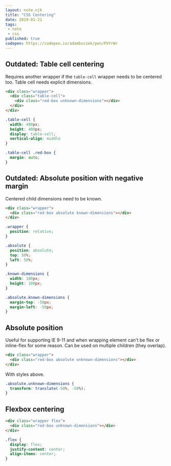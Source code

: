 ```yaml
---
layout: note.njk
title: "CSS Centering"
date: 2019-01-21
tags: 
 - note
 - css
published: true
codepen: https://codepen.io/adambuczek/pen/PVYrWr
---
```


## Outdated: Table cell centering
Requires another wrapper if the `table-cell` wrapper needs to be centered too. Table cell needs explicit dimensions. 

```html
<div class="wrapper">
  <div class="table-cell">
    <div class="red-box unknown-dimensions"></div>
  </div>
</div>
```

```css
.table-cell {
  width: 400px;
  height: 400px;
  display: table-cell;
  vertical-align: middle
}

.table-cell .red-box {
  margin: auto;
}
```

## Outdated: Absolute position with negative margin
Centered child dimensions need to be known.

```html
<div class="wrapper">
  <div class="red-box absolute known-dimensions"></div>
</div>
```
```css
.wrapper {
  position: relative;
}

.absolute {
  position: absolute;
  top: 50%;
  left: 50%;
}

.known-dimensions {
  width: 100px;
  height: 100px;
}

.absolute.known-dimensions {
  margin-top: -50px;
  margin-left: -50px;
}
```

## Absolute position
Useful for supporting IE 9-11 and when wrapping element can't be flex or inline-flex for some reason.
Can be used on multiple children (they overlap).

```html
<div class="wrapper">
  <div class="red-box absolute unknown-dimensions"></div>
</div>
```
With styles above.
```css
.absolute.unknown-dimensions {
  transform: translate(-50%, -50%);
}
```

## Flexbox centering

```html
<div class="wrapper flex">
  <div class="red-box unknown-dimensions"></div>
</div>
```
```css
.flex {
  display: flex;
  justify-content: center;
  align-items: center;
}
```
